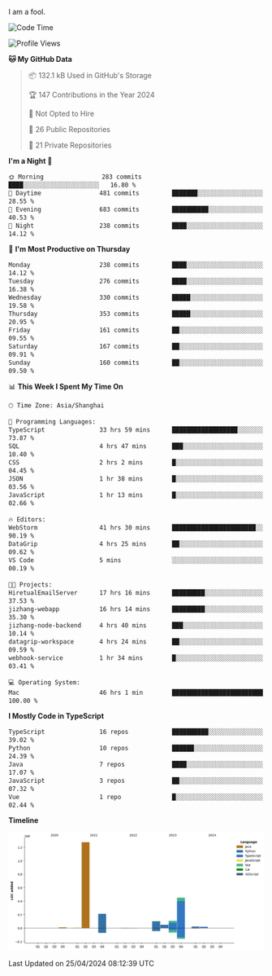 I am a fool.

<!--START_SECTION:waka-->
![Code Time](http://img.shields.io/badge/Code%20Time-1%2C382%20hrs%2057%20mins-blue)

![Profile Views](http://img.shields.io/badge/Profile%20Views-7-blue)

**🐱 My GitHub Data** 

> 📦 132.1 kB Used in GitHub's Storage 
 > 
> 🏆 147 Contributions in the Year 2024
 > 
> 🚫 Not Opted to Hire
 > 
> 📜 26 Public Repositories 
 > 
> 🔑 21 Private Repositories 
 > 
**I'm a Night 🦉** 

```text
🌞 Morning                283 commits         ████░░░░░░░░░░░░░░░░░░░░░   16.80 % 
🌆 Daytime                481 commits         ███████░░░░░░░░░░░░░░░░░░   28.55 % 
🌃 Evening                683 commits         ██████████░░░░░░░░░░░░░░░   40.53 % 
🌙 Night                  238 commits         ████░░░░░░░░░░░░░░░░░░░░░   14.12 % 
```
📅 **I'm Most Productive on Thursday** 

```text
Monday                   238 commits         ████░░░░░░░░░░░░░░░░░░░░░   14.12 % 
Tuesday                  276 commits         ████░░░░░░░░░░░░░░░░░░░░░   16.38 % 
Wednesday                330 commits         █████░░░░░░░░░░░░░░░░░░░░   19.58 % 
Thursday                 353 commits         █████░░░░░░░░░░░░░░░░░░░░   20.95 % 
Friday                   161 commits         ██░░░░░░░░░░░░░░░░░░░░░░░   09.55 % 
Saturday                 167 commits         ██░░░░░░░░░░░░░░░░░░░░░░░   09.91 % 
Sunday                   160 commits         ██░░░░░░░░░░░░░░░░░░░░░░░   09.50 % 
```


📊 **This Week I Spent My Time On** 

```text
🕑︎ Time Zone: Asia/Shanghai

💬 Programming Languages: 
TypeScript               33 hrs 59 mins      ██████████████████░░░░░░░   73.87 % 
SQL                      4 hrs 47 mins       ███░░░░░░░░░░░░░░░░░░░░░░   10.40 % 
CSS                      2 hrs 2 mins        █░░░░░░░░░░░░░░░░░░░░░░░░   04.45 % 
JSON                     1 hr 38 mins        █░░░░░░░░░░░░░░░░░░░░░░░░   03.56 % 
JavaScript               1 hr 13 mins        █░░░░░░░░░░░░░░░░░░░░░░░░   02.66 % 

🔥 Editors: 
WebStorm                 41 hrs 30 mins      ███████████████████████░░   90.19 % 
DataGrip                 4 hrs 25 mins       ██░░░░░░░░░░░░░░░░░░░░░░░   09.62 % 
VS Code                  5 mins              ░░░░░░░░░░░░░░░░░░░░░░░░░   00.19 % 

🐱‍💻 Projects: 
HiretualEmailServer      17 hrs 16 mins      █████████░░░░░░░░░░░░░░░░   37.53 % 
jizhang-webapp           16 hrs 14 mins      █████████░░░░░░░░░░░░░░░░   35.30 % 
jizhang-node-backend     4 hrs 40 mins       ███░░░░░░░░░░░░░░░░░░░░░░   10.14 % 
datagrip-workspace       4 hrs 24 mins       ██░░░░░░░░░░░░░░░░░░░░░░░   09.59 % 
webhook-service          1 hr 34 mins        █░░░░░░░░░░░░░░░░░░░░░░░░   03.41 % 

💻 Operating System: 
Mac                      46 hrs 1 min        █████████████████████████   100.00 % 
```

**I Mostly Code in TypeScript** 

```text
TypeScript               16 repos            ██████████░░░░░░░░░░░░░░░   39.02 % 
Python                   10 repos            ██████░░░░░░░░░░░░░░░░░░░   24.39 % 
Java                     7 repos             ████░░░░░░░░░░░░░░░░░░░░░   17.07 % 
JavaScript               3 repos             ██░░░░░░░░░░░░░░░░░░░░░░░   07.32 % 
Vue                      1 repo              █░░░░░░░░░░░░░░░░░░░░░░░░   02.44 % 
```



**Timeline**

![Lines of Code chart](https://raw.githubusercontent.com/VeejaLiu/VeejaLiu/master/assets/bar_graph.png)


 Last Updated on 25/04/2024 08:12:39 UTC
<!--END_SECTION:waka-->
